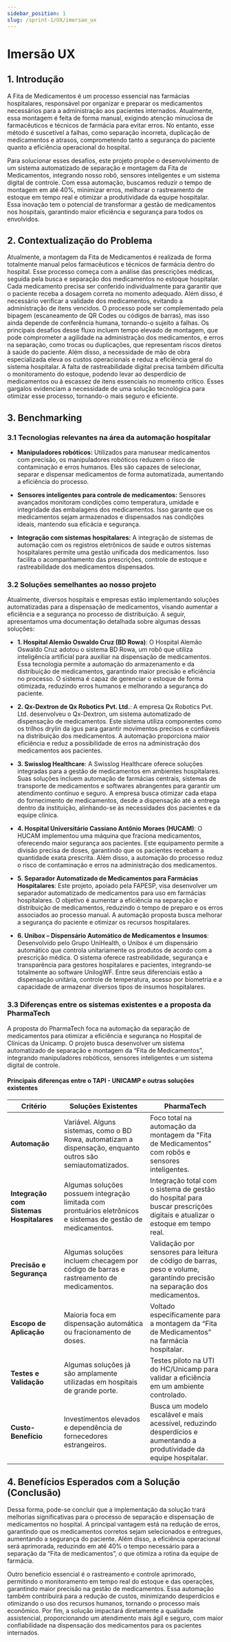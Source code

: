 ```yaml
---
sidebar_position: 1
slug: /sprint-1/UX/imersao_ux
---
```


# Imersão UX

## 1. Introdução
A Fita de Medicamentos é um processo essencial nas farmácias hospitalares, responsável por organizar e preparar os medicamentos necessários para a administração aos pacientes internados. Atualmente, essa montagem é feita de forma manual, exigindo atenção minuciosa de farmacêuticos e técnicos de farmácia para evitar erros. No entanto, esse método é suscetível a falhas, como separação incorreta, duplicação de medicamentos e atrasos, comprometendo tanto a segurança do paciente quanto a eficiência operacional do hospital.

Para solucionar esses desafios, este projeto propõe o desenvolvimento de um sistema automatizado de separação e montagem da Fita de Medicamentos, integrando nosso robô, sensores inteligentes e um sistema digital de controle. Com essa automação, buscamos reduzir o tempo de montagem em até 40%, minimizar erros, melhorar o rastreamento de estoque em tempo real e otimizar a produtividade da equipe hospitalar. Essa inovação tem o potencial de transformar a gestão de medicamentos nos hospitais, garantindo maior eficiência e segurança para todos os envolvidos.

## 2. Contextualização do Problema
Atualmente, a montagem da Fita de Medicamentos é realizada de forma totalmente manual pelos farmacêuticos e técnicos de farmácia dentro do hospital. Esse processo começa com a análise das prescrições médicas, seguida pela busca e separação dos medicamentos no estoque hospitalar. Cada medicamento precisa ser conferido individualmente para garantir que o paciente receba a dosagem correta no momento adequado. Além disso, é necessário verificar a validade dos medicamentos, evitando a administração de itens vencidos. O processo pode ser complementado pela bipagem (escaneamento de QR Codes ou códigos de barras), mas isso ainda depende de conferência humana, tornando-o sujeito a falhas.
Os principais desafios desse fluxo incluem tempo elevado de montagem, que pode comprometer a agilidade na administração dos medicamentos, e erros na separação, como trocas ou duplicações, que representam riscos diretos à saúde do paciente. Além disso, a necessidade de mão de obra especializada eleva os custos operacionais e reduz a eficiência geral do sistema hospitalar. A falta de rastreabilidade digital precisa também dificulta o monitoramento do estoque, podendo levar ao desperdício de medicamentos ou à escassez de itens essenciais no momento crítico. Esses gargalos evidenciam a necessidade de uma solução tecnológica para otimizar esse processo, tornando-o mais seguro e eficiente.

## 3. Benchmarking

### 3.1 Tecnologias relevantes na área da automação hospitalar

* **Manipuladores robóticos:** Utilizados para manusear medicamentos com precisão, os manipuladores robóticos reduzem o risco de contaminação e erros humanos. Eles são capazes de selecionar, separar e dispensar medicamentos de forma automatizada, aumentando a eficiência do processo.

* **Sensores inteligentes para controle de medicamentos:** Sensores avançados monitoram condições como temperatura, umidade e integridade das embalagens dos medicamentos. Isso garante que os medicamentos sejam armazenados e dispensados nas condições ideais, mantendo sua eficácia e segurança.

* **Integração com sistemas hospitalares:** A integração de sistemas de automação com os registros eletrônicos de saúde e outros sistemas hospitalares permite uma gestão unificada dos medicamentos. Isso facilita o acompanhamento das prescrições, controle de estoque e rastreabilidade dos medicamentos dispensados.

### 3.2 Soluções semelhantes ao nosso projeto
Atualmente, diversos hospitais e empresas estão implementando soluções automatizadas para a dispensação de medicamentos, visando aumentar a eficiência e a segurança no processo de distribuição. A seguir, apresentamos uma documentação detalhada sobre algumas dessas soluções:

* **1. Hospital Alemão Oswaldo Cruz (BD Rowa)**: O Hospital Alemão Oswaldo Cruz adotou o sistema BD Rowa, um robô que utiliza inteligência artificial para auxiliar na dispensação de medicamentos. Essa tecnologia permite a automação do armazenamento e da distribuição de medicamentos, garantindo maior precisão e eficiência no processo. O sistema é capaz de gerenciar o estoque de forma otimizada, reduzindo erros humanos e melhorando a segurança do paciente.

* **2. Qx-Dextron de Qx Robotics Pvt. Ltd.**: A empresa Qx Robotics Pvt. Ltd. desenvolveu o Qx-Dextron, um sistema automatizado de dispensação de medicamentos. Este sistema utiliza componentes como os trilhos drylin da igus para garantir movimentos precisos e confiáveis na distribuição dos medicamentos. A automação proporciona maior eficiência e reduz a possibilidade de erros na administração dos medicamentos aos pacientes.

* **3. Swisslog Healthcare**: A Swisslog Healthcare oferece soluções integradas para a gestão de medicamentos em ambientes hospitalares. Suas soluções incluem automação de farmácias centrais, sistemas de transporte de medicamentos e softwares abrangentes para garantir um atendimento contínuo e seguro. A empresa busca otimizar cada etapa do fornecimento de medicamentos, desde a dispensação até a entrega dentro da instituição, alinhando-se às necessidades dos pacientes e da equipe clínica.

* **4. Hospital Universitário Cassiano Antônio Moraes (HUCAM)**: O HUCAM implementou uma máquina que fraciona medicamentos, oferecendo maior segurança aos pacientes. Este equipamento permite a divisão precisa de doses, garantindo que os pacientes recebam a quantidade exata prescrita. Além disso, a automação do processo reduz o risco de contaminação e erros na administração dos medicamentos.

* **5. Separador Automatizado de Medicamentos para Farmácias Hospitalares**: Este projeto, apoiado pela FAPESP, visa desenvolver um separador automatizado de medicamentos para uso em farmácias hospitalares. O objetivo é aumentar a eficiência na separação e distribuição de medicamentos, reduzindo o tempo de preparo e os erros associados ao processo manual. A automação proposta busca melhorar a segurança do paciente e otimizar os recursos hospitalares.

* **6. Unibox – Dispensário Automático de Medicamentos e Insumos**: Desenvolvido pelo Grupo UniHealth, o Unibox é um dispensário automático que controla unitariamente os produtos de acordo com a prescrição médica. O sistema oferece rastreabilidade, segurança e transparência para gestores hospitalares e pacientes, integrando-se totalmente ao software UnilogWF. Entre seus diferenciais estão a dispensação unitária, controle de temperatura, acesso por biometria e a capacidade de armazenar diversos tipos de insumos hospitalares.

### 3.3 Diferenças entre os sistemas existentes e a proposta da PharmaTech

A proposta do PharmaTech foca na automação da separação de medicamentos para otimizar a eficiência e segurança no Hospital de Clínicas da Unicamp. O projeto busca desenvolver um sistema automatizado de separação e montagem da “Fita de Medicamentos”, integrando manipuladores robóticos, sensores inteligentes e um sistema digital de controle.

#### **Principais diferenças entre o TAPI - UNICAMP e outras soluções existentes**
| **Critério** | **Soluções Existentes** | **PharmaTech** |
|-------------|-----------------------|--------------------|
| **Automação** | Variável. Alguns sistemas, como o BD Rowa, automatizam a dispensação, enquanto outros são semiautomatizados. | Foco total na automação da montagem da "Fita de Medicamentos" com robôs e sensores inteligentes. |
| **Integração com Sistemas Hospitalares** | Algumas soluções possuem integração limitada com prontuários eletrônicos e sistemas de gestão de medicamentos. | Integração total com o sistema de gestão do hospital para buscar prescrições digitais e atualizar o estoque em tempo real. |
| **Precisão e Segurança** | Algumas soluções incluem checagem por código de barras e rastreamento de medicamentos. | Validação por sensores para leitura de código de barras, peso e volume, garantindo precisão na separação dos medicamentos. |
| **Escopo de Aplicação** | Maioria foca em dispensação automática ou fracionamento de doses. | Voltado especificamente para a montagem da “Fita de Medicamentos” na farmácia hospitalar. |
| **Testes e Validação** | Algumas soluções já são amplamente utilizadas em hospitais de grande porte. | Testes piloto na UTI do HC/Unicamp para validar a eficiência em um ambiente controlado. |
| **Custo-Benefício** | Investimentos elevados e dependência de fornecedores estrangeiros. | Busca um modelo escalável e mais acessível, reduzindo desperdícios e aumentando a produtividade da equipe hospitalar. |

## 4. Benefícios Esperados com a Solução (Conclusão)

Dessa forma, pode-se concluir que a implementação da solução trará melhorias significativas para o processo de separação e dispensação de medicamentos no hospital. A principal vantagem está na redução de erros, garantindo que os medicamentos corretos sejam selecionados e entregues, aumentando a segurança do paciente. Além disso, a eficiência operacional será aprimorada, reduzindo em até 40% o tempo necessário para a separação da “Fita de medicamentos”, o que otimiza a rotina da equipe de farmácia.

Outro benefício essencial é o rastreamento e controle aprimorado, permitindo o monitoramento em tempo real do estoque e das operações, garantindo maior precisão na gestão de medicamentos. Essa automação também contribuirá para a redução de custos, minimizando desperdícios e otimizando o uso dos recursos humanos, tornando o processo mais econômico. Por fim, a solução impactará diretamente a qualidade assistencial, proporcionando um atendimento mais ágil e seguro, com maior confiabilidade na dispensação dos medicamentos para os pacientes internados.
